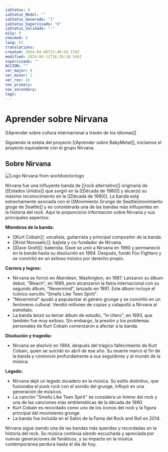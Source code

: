 ```yaml
---
iaStatus: 8
iaStatus_Model: ""
iaStatus_Generado: "I"
iaStatus_Supervisado: "H"
iaStatus_Validado: "-"
a11y: 0
checked: 0
lang: ES
translations: 
created: 2024-04-06T23:48:58.570Z
modified: 2024-04-11T16:26:10.546Z
supervisado: ""
ACCION: ""
ver_major: 0
ver_minor: 2
ver_rev: 45
nav_primary: 
nav_secondary: 
tags:
---
```

# Aprender sobre Nirvana

[[Aprender sobre cultura internacional a través de los idiomas]]

Siguiendo la estela del proyecto [[Aprender sobre BabyMetal]], iniciamos el proyecto equivalente con el grupo Nirvana.

## Sobre Nirvana
![Logo Nirvana from worldvectorlogo](https://cdn.worldvectorlogo.com/logos/nirvana.svg)

Nirvana fue una influyente banda de [[rock alternativo]] originaria de [[Estados Unidos]] que surgió en la [[Década de 1980]] y alcanzó su máximo reconocimiento en la [[Década de 1990]]. La banda está estrechamente asociada con el [[Movimiento Grunge de Seattle|movimiento gruge de Seattle]] y es considerada una de las bandas más influyentes en la historia del rock. Aquí te proporciono información sobre Nirvana y sus principales aspectos:

**Miembros de la banda:**

- [[Kurt Cobain]]: vocalista, guitarrista y principal compositor de la banda.
- [[Krist Novoselic]]: bajista y co-fundador de Nirvana.
- [[Dave Grohl]]: baterista. Dave se unió a Nirvana en 1990 y permaneció en la banda hasta su disolución en 1994. Después, fundó Foo Fighters y se convirtió en un exitoso músico por derecho propio.

**Carrera y logros:**

- Nirvana se formó en Aberdeen, Washington, en 1987. Lanzaron su álbum debut, "Bleach", en 1989, pero alcanzaron la fama internacional con su segundo álbum, "Nevermind", lanzado en 1991. Este álbum incluye el icónico sencillo "Smells Like Teen Spirit".
- "Nevermind" ayudó a popularizar el género grunge y se convirtió en un fenómeno cultural. Vendió millones de copias y catapultó a Nirvana al estrellato.
- La banda lanzó su tercer álbum de estudio, "In Utero", en 1993, que también fue muy exitoso. Sin embargo, la presión y los problemas personales de Kurt Cobain comenzaron a afectar a la banda.

**Disolución y tragedia:**

- Nirvana se disolvió en 1994, después del trágico fallecimiento de Kurt Cobain, quien se suicidó en abril de ese año. Su muerte marcó el fin de la banda y conmovió profundamente a sus seguidores y al mundo de la música.

**Legado:**

- Nirvana dejó un legado duradero en la música. Su estilo distintivo, que fusionaba el punk rock con el sonido del grunge, influyó en una generación de músicos.
- La canción "Smells Like Teen Spirit" se considera un himno del rock y una de las canciones más emblemáticas de la década de 1990.
- Kurt Cobain es recordado como uno de los iconos del rock y la figura principal del movimiento grunge.
- La banda fue incluida en el Salón de la Fama del Rock and Roll en 2014.

Nirvana sigue siendo una de las bandas más queridas y recordadas en la historia del rock. Su música continúa siendo escuchada y apreciada por nuevas generaciones de fanáticos, y su impacto en la música contemporánea perdura hasta el día de hoy.